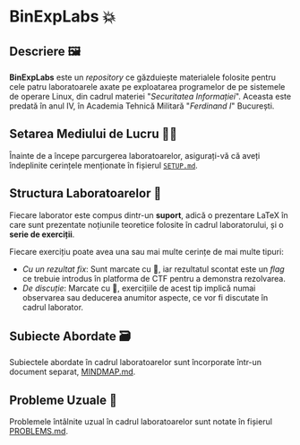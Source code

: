 # BinExpLabs 💥

## Descriere 🖼️

**BinExpLabs** este un *repository* ce găzduiește materialele folosite pentru cele patru laboratoarele axate pe exploatarea programelor de pe sistemele de operare Linux, din cadrul materiei "*Securitatea Informației*". Aceasta este predată în anul IV, în Academia Tehnică Militară "*Ferdinand I*" București.

## Setarea Mediului de Lucru 🧑‍🔧

Înainte de a începe parcurgerea laboratoarelor, asigurați-vă că aveți îndeplinite cerințele menționate în fișierul [`SETUP.md`](SETUP.md).

## Structura Laboratoarelor 🧩

Fiecare laborator este compus dintr-un **suport**, adică o prezentare LaTeX în care sunt prezentate noțiunile teoretice folosite în cadrul laboratorului, și o **serie de exerciții**.

Fiecare exercițiu poate avea una sau mai multe cerințe de mai multe tipuri:
- *Cu un rezultat fix*: Sunt marcate cu 🏁, iar rezultatul scontat este un *flag* ce trebuie introdus în platforma de CTF pentru a demonstra rezolvarea.
- *De discuție*: Marcate cu 💁, exercițiile de acest tip implică numai observarea sau deducerea anumitor aspecte, ce vor fi discutate în cadrul laborator.

## Subiecte Abordate 🗃️

Subiectele abordate în cadrul laboratoarelor sunt încorporate într-un document separat, [MINDMAP.md](MINDMAP.md).

## Probleme Uzuale 🤔

Problemele întâlnite uzual în cadrul laboratoarelor sunt notate în fișierul [PROBLEMS.md](PROBLEMS.md).
